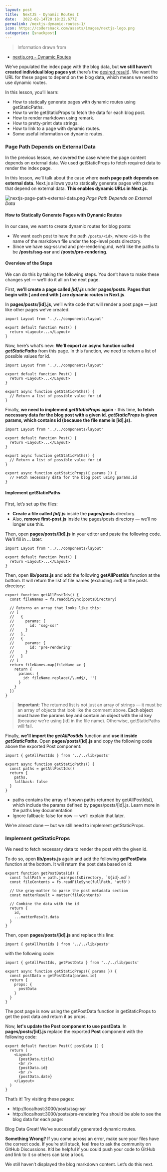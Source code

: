 ```yaml
---
layout: post
title:  NextJS - Dynamic Routes I
date:   2022-02-14T20:18:22.677Z
permalink: /nextjs-dynamic-routes-1/
icon: https://codersnack.com/assets/images/nextjs-logo.png
categories: [snackpost]
---
```


> Information drawn from 
- [nextjs.org - Dynamic Routes](https://nextjs.org/learn/basics/dynamic-routes)

We’ve populated the index page with the blog data, but **we still haven’t created individual blog pages yet** (here’s the [desired result](https://next-learn-starter.vercel.app/)). We want the URL for these pages to depend on the blog data, which means we need to use dynamic routes.

In this lesson, you’ll learn:

- How to statically generate pages with dynamic routes using getStaticPaths.
- How to write getStaticProps to fetch the data for each blog post.
- How to render markdown using remark.
- How to pretty-print date strings.
- How to link to a page with dynamic routes.
- Some useful information on dynamic routes.

###  Page Path Depends on External Data

In the previous lesson, we covered the case where the page content depends on external data. We used getStaticProps to fetch required data to render the index page.

In this lesson, we’ll talk about the case where **each page path depends on external data**. Next.js allows you to statically generate pages with paths that depend on external data. **This enables dynamic URLs in Next.js**.

![nextjs-page-path-external-data.png](https://codersnack.com/assets/images/nextjs-page-path-external-data.png)
*Page Path Depends on External Data*


####  How to Statically Generate Pages with Dynamic Routes

In our case, we want to create dynamic routes for blog posts:

- We want each post to have the path ```/posts/<id>```, where ```<id>``` is the name of the markdown file under the top-level posts directory.
- Since we have ssg-ssr.md and pre-rendering.md, we’d like the paths to be **/posts/ssg-ssr** and **/posts/pre-rendering**.


####  Overview of the Steps

We can do this by taking the following steps. You don’t have to make these changes yet — we’ll do it all on the next page.

First, **we’ll create a page called *[id].js*** under **pages/posts**. **Pages that begin with [ and end with ] are dynamic routes in Next.js**.

In **pages/posts/[id].js**, we’ll write code that will render a post page — just like other pages we’ve created.

``` 
import Layout from '../../components/layout'

export default function Post() {
  return <Layout>...</Layout>
}
```

Now, here’s what’s new: **We’ll export an async function called *getStaticPaths*** from this page. In this function, we need to return a list of possible values for id.

```
import Layout from '../../components/layout'

export default function Post() {
  return <Layout>...</Layout>
}

export async function getStaticPaths() {
  // Return a list of possible value for id
}
```

Finally, **we need to implement *getStaticProps* again** - this time, **to fetch necessary data for the blog post with a given id. *getStaticProps* is given params, which contains id (because the file name is [id].js).**

```
import Layout from '../../components/layout'

export default function Post() {
  return <Layout>...</Layout>
}

export async function getStaticPaths() {
  // Return a list of possible value for id
}

export async function getStaticProps({ params }) {
  // Fetch necessary data for the blog post using params.id
}
```


####  Implement getStaticPaths

First, let’s set up the files:

- **Create a file called *[id].js*** inside the **pages/posts** directory.
- Also, **remove first-post.js** inside the pages/posts directory — we’ll no longer use this.

Then, open **pages/posts/[id].js** in your editor and paste the following code. We’ll fill in ... later:

```
import Layout from '../../components/layout'

export default function Post() {
  return <Layout>...</Layout>
}
```

Then, open **lib/posts.js** and add the following **getAllPostIds** function at the bottom. It will return the list of file names (excluding .md) in the posts directory:

```
export function getAllPostIds() {
  const fileNames = fs.readdirSync(postsDirectory)

  // Returns an array that looks like this:
  // [
  //   {
  //     params: {
  //       id: 'ssg-ssr'
  //     }
  //   },
  //   {
  //     params: {
  //       id: 'pre-rendering'
  //     }
  //   }
  // ]
  return fileNames.map(fileName => {
    return {
      params: {
        id: fileName.replace(/\.md$/, '')
      }
    }
  })
}
```

> **Important**: The returned list is not just an array of strings — it must be an array of objects that look like the comment above. **Each object must have the params key and contain an object with the id key** (because we’re using [id] in the file name). Otherwise, getStaticPaths will fail.

Finally, **we'll import the *getAllPostIds*** function and **use it inside *getStaticPaths***. Open **pages/posts/[id].js** and copy the following code above the exported Post component:

```
import { getAllPostIds } from '../../lib/posts'

export async function getStaticPaths() {
  const paths = getAllPostIds()
  return {
    paths,
    fallback: false
  }
}
```

- paths contains the array of known paths returned by getAllPostIds(), which include the params defined by pages/posts/[id].js. Learn more in the paths key documentation
- Ignore fallback: false for now — we’ll explain that later.

We’re almost done — but we still need to implement getStaticProps. 


###  Implement getStaticProps

We need to fetch necessary data to render the post with the given id.

To do so, open **lib/posts.js** again and add the following **getPostData** function at the bottom. It will return the post data based on id:

```
export function getPostData(id) {
  const fullPath = path.join(postsDirectory, `${id}.md`)
  const fileContents = fs.readFileSync(fullPath, 'utf8')

  // Use gray-matter to parse the post metadata section
  const matterResult = matter(fileContents)

  // Combine the data with the id
  return {
    id,
    ...matterResult.data
  }
}
```

Then, open **pages/posts/[id].js** and replace this line:

```
import { getAllPostIds } from '../../lib/posts'
```

with the following code:

```
import { getAllPostIds, getPostData } from '../../lib/posts'

export async function getStaticProps({ params }) {
  const postData = getPostData(params.id)
  return {
    props: {
      postData
    }
  }
}
```

The post page is now using the getPostData function in getStaticProps to get the post data and return it as props.

Now, **let's update the Post component to use postData**. In **pages/posts/[id].js** replace the exported **Post** component with the following code:

```
export default function Post({ postData }) {
  return (
    <Layout>
      {postData.title}
      <br />
      {postData.id}
      <br />
      {postData.date}
    </Layout>
  )
}
```

That’s it! Try visiting these pages:

- http://localhost:3000/posts/ssg-ssr
- http://localhost:3000/posts/pre-rendering
You should be able to see the blog data for each page:

Blog Data
Great! We’ve successfully generated dynamic routes.

**Something Wrong?**
If you come across an error, make sure your files have the correct code.
If you’re still stuck, feel free to ask the community on GitHub Discussions. It’d be helpful if you could push your code to GitHub and link to it so others can take a look.

We still haven’t displayed the blog markdown content. Let’s do this next.

